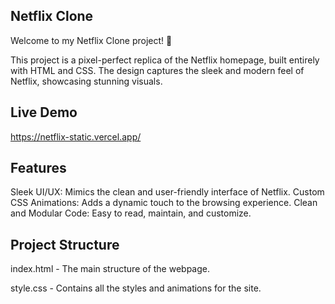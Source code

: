## Netflix Clone

Welcome to my Netflix Clone project! 🌟

This project is a pixel-perfect replica of the Netflix homepage, built entirely with HTML and CSS. The design captures the sleek and modern feel of Netflix, showcasing stunning visuals.

 ## Live Demo
https://netflix-static.vercel.app/

 ## Features
Sleek UI/UX: Mimics the clean and user-friendly interface of Netflix.
Custom CSS Animations: Adds a dynamic touch to the browsing experience.
Clean and Modular Code: Easy to read, maintain, and customize.

 ## Project Structure

index.html - The main structure of the webpage.

style.css - Contains all the styles and animations for the site.

